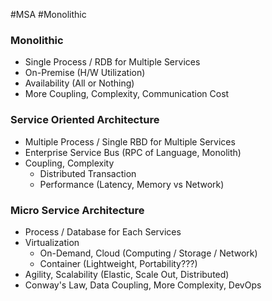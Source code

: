 #MSA #Monolithic

### Monolithic

* Single Process / RDB for Multiple Services
* On-Premise (H/W Utilization)
* Availability (All or Nothing)
* More Coupling, Complexity, Communication Cost

### Service Oriented Architecture

* Multiple Process / Single RBD for Multiple Services
* Enterprise Service Bus (RPC of Language, Monolith)
* Coupling, Complexity
	* Distributed Transaction
	* Performance (Latency, Memory vs Network)
### Micro Service Architecture

* Process / Database for Each Services
* Virtualization
	* On-Demand, Cloud (Computing / Storage / Network)
	* Container (Lightweight, Portability???)
* Agility, Scalability (Elastic, Scale Out, Distributed)
* Conway's Law, Data Coupling, More Complexity, DevOps

